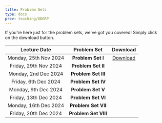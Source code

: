 ```yaml
---
title: Problem Sets
type: docs
prev: teaching/UDGRP
---
```

If you're here just for the problem sets, we've got you covered! Simply click on the download button.

|     Lecture Date      |      Problem Set      |     Download     |
|:---------------------:|:---------------------:|:----------------:|
| Monday, 25th Nov 2024 | **Problem Set I**     | [Download](https://raw.githubusercontent.com/maltreanungkur/web/main/documents/GGT_P1.pdf)    |
| Friday, 29th Nov 2024 | **Problem Set II**    |   |
| Monday, 2nd Dec 2024 | **Problem Set III**   |   |
| Friday, 6th Dec 2024 | **Problem Set IV**    |   |
| Monday, 9th Dec 2024 | **Problem Set V**     |   |
| Friday, 13th Dec 2024 | **Problem Set VI**    |   |
| Monday, 16th Dec 2024 | **Problem Set VII**   |   |
| Friday, 20th Dec 2024 | **Problem Set VIII**  |   |
